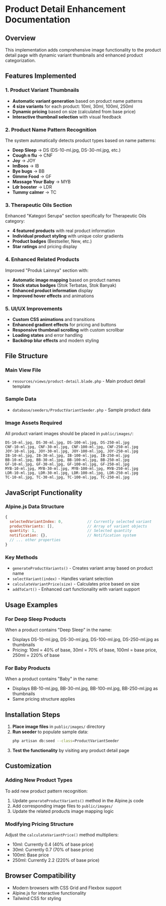 # Product Detail Enhancement Documentation

## Overview
This implementation adds comprehensive image functionality to the product detail page with dynamic variant thumbnails and enhanced product categorization.

## Features Implemented

### 1. Product Variant Thumbnails
- **Automatic variant generation** based on product name patterns
- **4 size variants** for each product: 10ml, 30ml, 100ml, 250ml
- **Dynamic pricing** based on size (calculated from base price)
- **Interactive thumbnail selection** with visual feedback

### 2. Product Name Pattern Recognition
The system automatically detects product types based on name patterns:
- **Deep Sleep** → DS (DS-10-ml.jpg, DS-30-ml.jpg, etc.)
- **Cough n flu** → CNF
- **Joy** → JOY
- **ImBoos** → IB
- **Bye bugs** → BB
- **Gimme Food** → GF
- **Massage Your Baby** → MYB
- **Ldr booster** → LDR
- **Tummy calmer** → TC

### 3. Therapeutic Oils Section
Enhanced "Kategori Serupa" section specifically for Therapeutic Oils category:
- **4 featured products** with real product information
- **Individual product styling** with unique color gradients
- **Product badges** (Bestseller, New, etc.)
- **Star ratings** and pricing display

### 4. Enhanced Related Products
Improved "Produk Lainnya" section with:
- **Automatic image mapping** based on product names
- **Stock status badges** (Stok Terbatas, Stok Banyak)
- **Enhanced product information** display
- **Improved hover effects** and animations

### 5. UI/UX Improvements
- **Custom CSS animations** and transitions
- **Enhanced gradient effects** for pricing and buttons
- **Responsive thumbnail scrolling** with custom scrollbar
- **Loading states** and error handling
- **Backdrop blur effects** and modern styling

## File Structure

### Main View File
- `resources/views/product-detail.blade.php` - Main product detail template

### Sample Data
- `database/seeders/ProductVariantSeeder.php` - Sample product data

### Image Assets Required
All product variant images should be placed in `public/images/`:
```
DS-10-ml.jpg, DS-30-ml.jpg, DS-100-ml.jpg, DS-250-ml.jpg
CNF-10-ml.jpg, CNF-30-ml.jpg, CNF-100-ml.jpg, CNF-250-ml.jpg
JOY-10-ml.jpg, JOY-30-ml.jpg, JOY-100-ml.jpg, JOY-250-ml.jpg
IB-10-ml.jpg, IB-30-ml.jpg, IB-100-ml.jpg, IB-250-ml.jpg
BB-10-ml.jpg, BB-30-ml.jpg, BB-100-ml.jpg, BB-250-ml.jpg
GF-10-ml.jpg, GF-30-ml.jpg, GF-100-ml.jpg, GF-250-ml.jpg
MYB-10-ml.jpg, MYB-30-ml.jpg, MYB-100-ml.jpg, MYB-250-ml.jpg
LDR-10-ml.jpg, LDR-30-ml.jpg, LDR-100-ml.jpg, LDR-250-ml.jpg
TC-10-ml.jpg, TC-30-ml.jpg, TC-100-ml.jpg, TC-250-ml.jpg
```

## JavaScript Functionality

### Alpine.js Data Structure
```javascript
{
  selectedVariantIndex: 0,           // Currently selected variant
  productVariants: [],               // Array of variant objects
  quantity: 1,                       // Selected quantity
  notification: {},                  // Notification system
  // ... other properties
}
```

### Key Methods
- `generateProductVariants()` - Creates variant array based on product name
- `selectVariant(index)` - Handles variant selection
- `calculateVariantPrice(size)` - Calculates price based on size
- `addToCart()` - Enhanced cart functionality with variant support

## Usage Examples

### For Deep Sleep Products
When a product contains "Deep Sleep" in the name:
- Displays DS-10-ml.jpg, DS-30-ml.jpg, DS-100-ml.jpg, DS-250-ml.jpg as thumbnails
- Pricing: 10ml = 40% of base, 30ml = 70% of base, 100ml = base price, 250ml = 220% of base

### For Baby Products
When a product contains "Baby" in the name:
- Displays BB-10-ml.jpg, BB-30-ml.jpg, BB-100-ml.jpg, BB-250-ml.jpg as thumbnails
- Same pricing structure applies

## Installation Steps

1. **Place image files** in `public/images/` directory
2. **Run seeder** to populate sample data:
   ```bash
   php artisan db:seed --class=ProductVariantSeeder
   ```
3. **Test the functionality** by visiting any product detail page

## Customization

### Adding New Product Types
To add new product pattern recognition:
1. Update `generateProductVariants()` method in the Alpine.js code
2. Add corresponding image files to `public/images/`
3. Update the related products image mapping logic

### Modifying Pricing Structure
Adjust the `calculateVariantPrice()` method multipliers:
- 10ml: Currently 0.4 (40% of base price)
- 30ml: Currently 0.7 (70% of base price)
- 100ml: Base price
- 250ml: Currently 2.2 (220% of base price)

## Browser Compatibility
- Modern browsers with CSS Grid and Flexbox support
- Alpine.js for interactive functionality
- Tailwind CSS for styling

